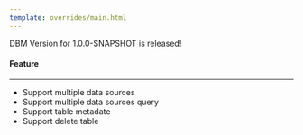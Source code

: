 ```yaml
---
template: overrides/main.html
---
```


DBM Version for 1.0.0-SNAPSHOT is released!

#### Feature
---

- Support multiple data sources
- Support multiple data sources query
- Support table metadate
- Support delete table
